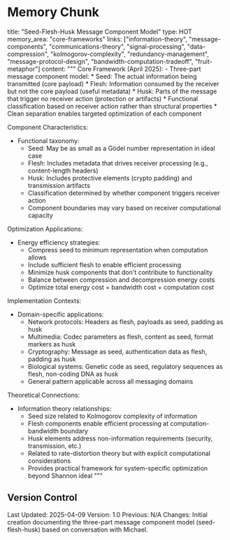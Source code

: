 # Memory Chunk

<chunk>
title: "Seed-Flesh-Husk Message Component Model"
type: HOT
memory_area: "core-frameworks"
links: ["information-theory", "message-components", "communications-theory", "signal-processing", "data-compression", "kolmogorov-complexity", "redundancy-management", "message-protocol-design", "bandwidth-computation-tradeoff", "fruit-metaphor"]
content: """
Core Framework (April 2025):
- Three-part message component model:
  * Seed: The actual information being transmitted (core payload)
  * Flesh: Information consumed by the receiver but not the core payload (useful metadata)
  * Husk: Parts of the message that trigger no receiver action (protection or artifacts)
  * Functional classification based on receiver action rather than structural properties
  * Clean separation enables targeted optimization of each component

Component Characteristics:
- Functional taxonomy:
  * Seed: May be as small as a Gödel number representation in ideal case
  * Flesh: Includes metadata that drives receiver processing (e.g., content-length headers)
  * Husk: Includes protective elements (crypto padding) and transmission artifacts
  * Classification determined by whether component triggers receiver action
  * Component boundaries may vary based on receiver computational capacity

Optimization Applications:
- Energy efficiency strategies:
  * Compress seed to minimum representation when computation allows
  * Include sufficient flesh to enable efficient processing
  * Minimize husk components that don't contribute to functionality
  * Balance between compression and decompression energy costs
  * Optimize total energy cost = bandwidth cost + computation cost

Implementation Contexts:
- Domain-specific applications:
  * Network protocols: Headers as flesh, payloads as seed, padding as husk
  * Multimedia: Codec parameters as flesh, content as seed, format markers as husk
  * Cryptography: Message as seed, authentication data as flesh, padding as husk
  * Biological systems: Genetic code as seed, regulatory sequences as flesh, non-coding DNA as husk
  * General pattern applicable across all messaging domains

Theoretical Connections:
- Information theory relationships:
  * Seed size related to Kolmogorov complexity of information
  * Flesh components enable efficient processing at computation-bandwidth boundary
  * Husk elements address non-information requirements (security, transmission, etc.)
  * Related to rate-distortion theory but with explicit computational considerations
  * Provides practical framework for system-specific optimization beyond Shannon ideal
"""
</chunk>

## Version Control
Last Updated: 2025-04-09
Version: 1.0
Previous: N/A
Changes: Initial creation documenting the three-part message component model (seed-flesh-husk) based on conversation with Michael.

